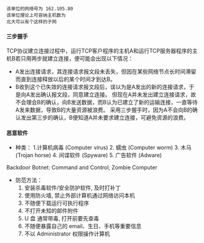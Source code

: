 
    该单位的网络号为 162.105.80  
    该单位理论上可容纳主机数为 
    北大可以有个这样的子网  


#### 三步握手
TCP协议建立连接过程中，运行TCP客户程序的主机A和运行TCP服务器程序的主机B若只用两步就建立连接，便可能会出现以下情况：  
 * A发出连接请求，其连接请求报文段未丢失，但因在某些网络节点长时间滞留而直到连接释放以后的某个时间才到达B。
 * B收到这个已失效的连接请求报文段后，误以为是A发出的新的连接请求，于是向A发出确认报文段，同意建立连接。
 但现在A并未发出建立连接请求，故不会理会B的确认，向B发送数据，而B认为已建立了新的运输连接，一直等待A发来数据，导致B的大量资源被浪费。
 采用三步握手时，因为A不会向B的确认发出第三步的确认，B便知道A并未要求建立连接，可避免资源的浪费。
#### 恶意软件
* 种类： 
    1.计算机病毒 (Computer virus)
    2. 蠕虫 (Computer worm)
    3. 木马 (Trojan horse)
    4. 间谍软件 (Spyware)
    5. 广告软件 (Adware)
    
 Backdoor
    Botnet:  Command and Control, Zombie Computer
* 防范方法：
    1. 安装杀毒软件/安全防护软件, 及时打补丁
    2. 使用防火墙, 禁止外部计算机通过网络访问本机
    3. 不随便下载运行可执行程序
    4. 不打开未知的邮件附件
    5. U 盘 通常带毒, 打开前要先查毒
    6. 不随便暴露自己的 email、生日、手机等重要信息
    7. 不以 Administrator 权限操作计算机
